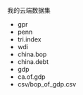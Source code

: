 我的云端数据集

- gpr
- penn
- tri.index
- wdi
- china.bop
- china.debt
- gdp
- ca.of.gdp
- csv/bop_of_gdp.csv
